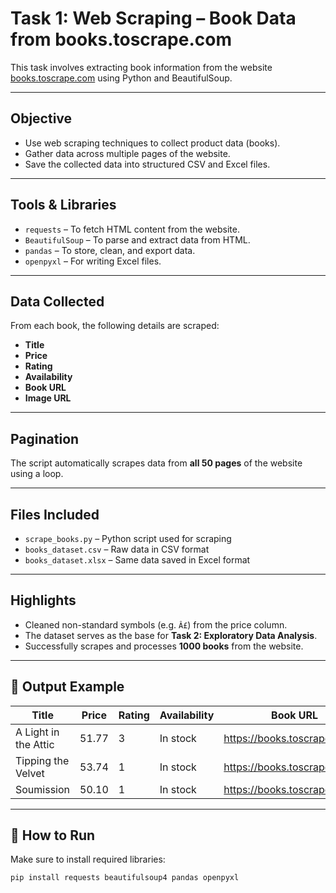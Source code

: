 #  Task 1: Web Scraping – Book Data from books.toscrape.com

This task involves extracting book information from the website [books.toscrape.com](https://books.toscrape.com/) using Python and BeautifulSoup.

---

## Objective

- Use web scraping techniques to collect product data (books).
- Gather data across multiple pages of the website.
- Save the collected data into structured CSV and Excel files.

---

##  Tools & Libraries

- `requests` – To fetch HTML content from the website.
- `BeautifulSoup` – To parse and extract data from HTML.
- `pandas` – To store, clean, and export data.
- `openpyxl` – For writing Excel files.

---

## Data Collected

From each book, the following details are scraped:

- **Title**
- **Price**
- **Rating**
- **Availability**
- **Book URL**
- **Image URL**

---

##  Pagination

The script automatically scrapes data from **all 50 pages** of the website using a loop.

---

##  Files Included

- `scrape_books.py` – Python script used for scraping
- `books_dataset.csv` – Raw data in CSV format
- `books_dataset.xlsx` – Same data saved in Excel format

---

##  Highlights

- Cleaned non-standard symbols (e.g. `Â£`) from the price column.
- The dataset serves as the base for **Task 2: Exploratory Data Analysis**.
- Successfully scrapes and processes **1000 books** from the website.

---

## 📂 Output Example

| Title                     | Price | Rating | Availability | Book URL                        |
|---------------------------|--------|--------|--------------|----------------------------------|
| A Light in the Attic      | 51.77  | 3      | In stock     | https://books.toscrape.com/...  |
| Tipping the Velvet        | 53.74  | 1      | In stock     | https://books.toscrape.com/...  |
| Soumission                | 50.10  | 1      | In stock     | https://books.toscrape.com/...  |

---

## 📌 How to Run

Make sure to install required libraries:
```bash
pip install requests beautifulsoup4 pandas openpyxl
